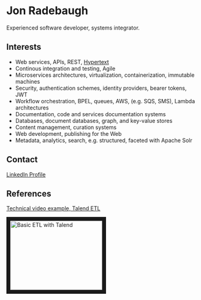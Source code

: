 # Jon Radebaugh

Experienced software developer, systems integrator. 

## Interests

- Web services, APIs, REST, [Hypertext](https://en.wikipedia.org/wiki/HATEOAS)
- Continous integration and testing, Agile
- Microservices architectures, virtualization, containerization, immutable machines
- Security, authentication schemes, identity providers, bearer tokens, JWT
- Workflow orchestration, BPEL, queues, AWS, (e.g. SQS, SMS), Lambda architectures
- Documentation, code and services documentation systems
- Databases, document databases, graph, and key-value stores
- Content management, curation systems 
- Web development, publishing for the Web
- Metadata, analytics, search, e.g. structured, faceted with Apache Solr

## Contact

[LinkedIn Profile](https://www.linkedin.com/in/jon-radebaugh-487961/)

## References

[Technical video example, Talend ETL](https://youtu.be/525Sgwd-9o8)

<a href="http://www.youtube.com/watch?feature=player_embedded&v=525Sgwd-9o8
" target="_blank"><img src="http://img.youtube.com/vi/525Sgwd-9o8/2.jpg" 
alt="Basic ETL with Talend" width="240" height="180" border="10" /></a>
